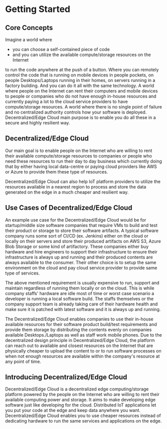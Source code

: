 # Getting Started

## Core Concepts

Imagine a world where

* you can choose a self-contained piece of code
* and you can utilize the available compute/storage resources on the Internet

to run the code anywhere at the push of a button. Where you can remotely control the code that is running on mobile devices in people pockets, on people Desktops/Laptops running in their homes, on servers running in a factory building. And you can do it all with the same technology. A world where people on the Internet can rent their computers and mobile devices to people or companies who do not have enough in-house resources and currently paying a lot to the cloud service providers to have compute/storage resources. A world where there is no single point of failure and no centralized authority controls how your software is deployed. Decentralized/Edge Cloud main purpose is to enable you do all these in a secure and highly resilient way.

## Decentralized/Edge Cloud

Our main goal is to enable people on the Internet who are willing to rent their available compute/storage resources to companies or people who need these resources to run their day to day business which currently doing that by either having local data-centre or paying cloud providers like AWS or Azure to provide them these type of resources.

Decentralized/Edge Cloud can also help IoT platform providers to utilize the resources available in a nearest region to process and store the data generated on the edge in a much cheaper and resilient way.

## Use Cases of Decentralized/Edge Cloud

An example use case for the Decentralized/Edge Cloud would be for startup/middle size software companies that require VMs to build and test their product or storage to store their software artifacts. A typical software company runs some sort of CI/CD (ex. Jenkins) either on the cloud or locally on their servers and store their produced artifacts on AWS S3, Azure Blob Storage or some kind of artifactory. These companies either buy hardware and hire engineers to support their infrastructure to ensure their infrastructure is always up and running and their produced contents are always available to the consumer. Their other choice is to setup the same environment on the cloud and pay cloud service provider to provide same type of services.

The above mentioned requirement is usually expensive to run, support and maintain regardless of running them locally or on the cloud. This is while company staffs' hardware are idle most of time or worst case scenario a developer is running a local software build. The staffs themselves or the company support team is already taking care of their hardware health and make sure it is patched with latest software and it is always up and running.

The Decentralized/Edge Cloud enables companies to use their in-house available resources for their software product build/test requirements and provide them storage by distributing the contents evenly on companies available Desktops./Laptops as well as staff work mobile phones. Due to the decentralized design principle in Decentralized/Edge Cloud, the platform can reach out to available and closest resources on the Internet that are physically cheaper to upload the content to or to run software processes on when not enough resources are available within the company's resource at any point of time.

## Introducing Decentralized/Edge Cloud

Decentralized/Edge Cloud is a decentralized edge computing/storage platform powered by the people on the Internet who are willing to rent their available computing power and storage. It aims to make developing edge software just like developing for the cloud. Distributed IoT applications let you put your code at the edge and keep data anywhere you want. Decentralized/Edge Cloud enables you to use cheaper resources instead of dedicating hardware to run the same services and applications on the edge.
